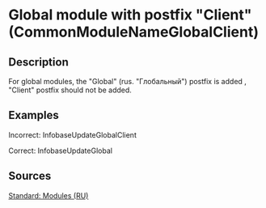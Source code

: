 # Global module with postfix "Client" (CommonModuleNameGlobalClient)

<!-- Блоки выше заполняются автоматически, не трогать -->
## Description
<!-- Описание диагностики заполняется вручную. Необходимо понятным языком описать смысл и схему работу -->

For global modules, the "Global" (rus. "Глобальный") postfix is added , "Client" postfix should not be added.

## Examples
<!-- В данном разделе приводятся примеры, на которые диагностика срабатывает, а также можно привести пример, как можно исправить ситуацию -->

Incorrect:
InfobaseUpdateGlobalClient

Correct: 
InfobaseUpdateGlobal

## Sources
<!-- Необходимо указывать ссылки на все источники, из которых почерпнута информация для создания диагностики -->



[Standard: Modules (RU)](https://its.1c.ru/db/v8std#content:469:hdoc:3.2.1)
